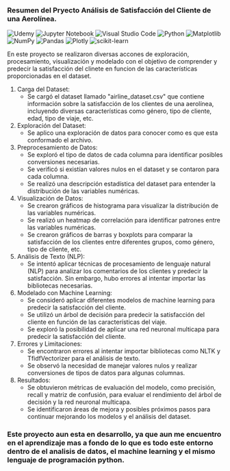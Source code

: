 ### Resumen del Pryecto Análisis de Satisfacción del Cliente de una Aerolínea.

![Udemy](https://img.shields.io/badge/Udemy-A435F0?style=for-the-badge&logo=Udemy&logoColor=white)
![Jupyter Notebook](https://img.shields.io/badge/jupyter-%23FA0F00.svg?style=for-the-badge&logo=jupyter&logoColor=white)
![Visual Studio Code](https://img.shields.io/badge/Visual%20Studio%20Code-0078d7.svg?style=for-the-badge&logo=visual-studio-code&logoColor=white)
![Python](https://img.shields.io/badge/python-3670A0?style=for-the-badge&logo=python&logoColor=ffdd54)
![Matplotlib](https://img.shields.io/badge/Matplotlib-%23ffffff.svg?style=for-the-badge&logo=Matplotlib&logoColor=black)
![NumPy](https://img.shields.io/badge/numpy-%23013243.svg?style=for-the-badge&logo=numpy&logoColor=white)
![Pandas](https://img.shields.io/badge/pandas-%23150458.svg?style=for-the-badge&logo=pandas&logoColor=white)
![Plotly](https://img.shields.io/badge/Plotly-%233F4F75.svg?style=for-the-badge&logo=plotly&logoColor=white)
![scikit-learn](https://img.shields.io/badge/scikit--learn-%23F7931E.svg?style=for-the-badge&logo=scikit-learn&logoColor=white)


En este proyecto se realizaron diversas accones de exploración, procesamiento, visualización y modelado con el objetivo de comprender y predecir la satisfacción del clinete en funcion de las características proporcionadas en el dataset.

1. Carga del Dataset:
   - Se cargó el dataset llamado "airline_dataset.csv" que contiene información sobre la satisfacción de los clientes de una aerolínea, incluyendo diversas características como género, tipo de cliente, edad, tipo de viaje, etc.
2. Exploración del Dataset:
   - Se aplico una exploración de datos para conocer como es que esta conformado el archivo.
3. Preprocesamiento de Datos:
   - Se exploró el tipo de datos de cada columna para identificar posibles conversiones necesarias.
   - Se verificó si existían valores nulos en el dataset y se contaron para cada columna.
   - Se realizó una descripción estadística del dataset para entender la distribución de las variables numéricas.
4. Visualización de Datos:
   - Se crearon gráficos de histograma para visualizar la distribución de las variables numéricas.
   - Se realizó un heatmap de correlación para identificar patrones entre las variables numéricas.
   - Se crearon gráficos de barras y boxplots para comparar la satisfacción de los clientes entre diferentes grupos, como género, tipo de cliente, etc.
5. Análisis de Texto (NLP):
   - Se intentó aplicar técnicas de procesamiento de lenguaje natural (NLP) para analizar los comentarios de los clientes y predecir la satisfacción. Sin embargo, hubo errores al intentar importar las bibliotecas necesarias.
6. Modelado con Machine Learning:
   - Se consideró aplicar diferentes modelos de machine learning para predecir la satisfacción del cliente.
   - Se utilizó un árbol de decisión para predecir la satisfacción del cliente en función de las características del viaje.
   - Se exploró la posibilidad de aplicar una red neuronal multicapa para predecir la satisfacción del cliente.
7. Errores y Limitaciones:
   - Se encontraron errores al intentar importar bibliotecas como NLTK y TfidfVectorizer para el análisis de texto.
   - Se observó la necesidad de manejar valores nulos y realizar conversiones de tipos de datos para algunas columnas.
8. Resultados:
   - Se obtuvieron métricas de evaluación del modelo, como precisión, recall y matriz de confusión, para evaluar el rendimiento del árbol de decisión y la red neuronal multicapa.
   - Se identificaron áreas de mejora y posibles próximos pasos para continuar mejorando los modelos y el análisis del dataset.
  
### Este proyecto aun esta en desarrollo, ya que aun me encuentro en el aprendizaje mas a fondo de lo que es todo este entorno dentro de el analisis de datos, el machine learning y el mismo lenguaje de programación python.
